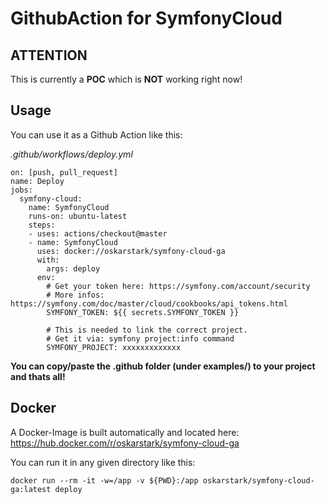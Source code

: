 # GithubAction for SymfonyCloud

## ATTENTION

This is currently a **POC** which is **NOT** working right now!

## Usage

You can use it as a Github Action like this:

_.github/workflows/deploy.yml_
```
on: [push, pull_request]
name: Deploy
jobs:
  symfony-cloud:
    name: SymfonyCloud
    runs-on: ubuntu-latest
    steps:
    - uses: actions/checkout@master
    - name: SymfonyCloud
      uses: docker://oskarstark/symfony-cloud-ga
      with:
        args: deploy
      env:
        # Get your token here: https://symfony.com/account/security
        # More infos: https://symfony.com/doc/master/cloud/cookbooks/api_tokens.html
        SYMFONY_TOKEN: ${{ secrets.SYMFONY_TOKEN }}

        # This is needed to link the correct project.
        # Get it via: symfony project:info command
        SYMFONY_PROJECT: xxxxxxxxxxxxx
```

**You can copy/paste the .github folder (under examples/) to your project and thats all!**

## Docker

A Docker-Image is built automatically and located here:
https://hub.docker.com/r/oskarstark/symfony-cloud-ga

You can run it in any given directory like this:

`docker run --rm -it -w=/app -v ${PWD}:/app oskarstark/symfony-cloud-ga:latest deploy`

